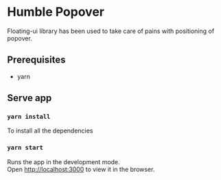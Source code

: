 # Humble Popover

Floating-ui library has been used to take care of pains with positioning of popover. 
## Prerequisites
- yarn
## Serve app

### `yarn install`
To install all the dependencies

### `yarn start`

Runs the app in the development mode.\
Open [http://localhost:3000](http://localhost:3000) to view it in the browser.

